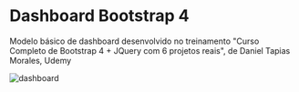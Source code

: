 # Dashboard Bootstrap 4

Modelo básico de dashboard desenvolvido no treinamento "Curso Completo de Bootstrap 4 + JQuery com 6 projetos reais", de Daniel Tapias Morales, Udemy

![dashboard](dashboard-bootstrap4/dashboard.png)
